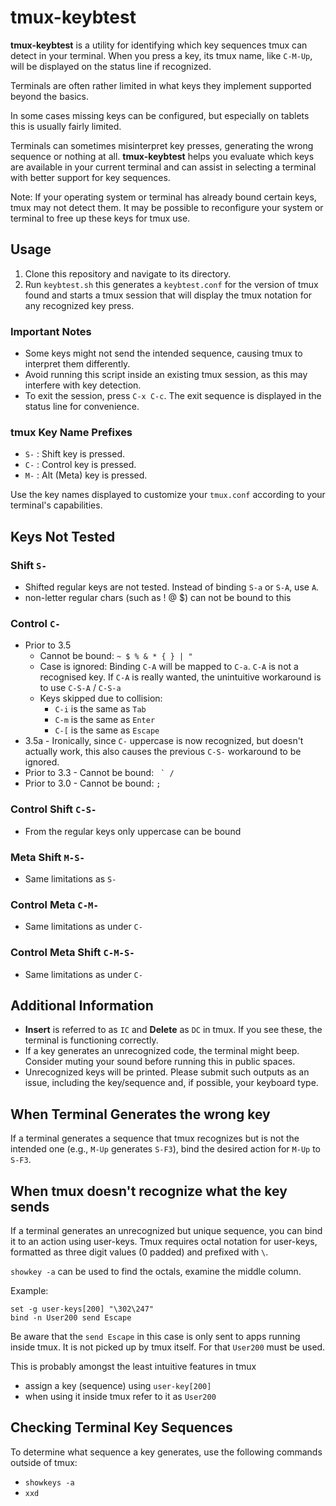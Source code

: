 # tmux-keybtest

**tmux-keybtest** is a utility for identifying which key sequences tmux can
detect in your terminal. When you press a key, its tmux name, like `C-M-Up`,
will be displayed on the status line if recognized.

Terminals are often rather limited in what keys they implement supported beyond the basics.

In some cases missing keys can be configured, but especially on tablets this is
usually fairly limited.

Terminals can sometimes misinterpret key presses, generating the wrong sequence
or nothing at all. **tmux-keybtest** helps you evaluate which keys are
available in your current terminal and can assist in selecting a terminal with
better support for key sequences.

Note: If your operating system or terminal has already bound certain keys,
tmux may not detect them. It may be possible to reconfigure your system or
terminal to free up these keys for tmux use.

## Usage

1. Clone this repository and navigate to its directory.
2. Run `keybtest.sh` this generates a `keybtest.conf` for the version of tmux
   found and starts a tmux session that will display the tmux notation for any
   recognized key press.

### Important Notes

- Some keys might not send the intended sequence, causing tmux to interpret
  them differently.
- Avoid running this script inside an existing tmux session, as this may
  interfere with key detection.
- To exit the session, press `C-x C-c`. The exit sequence is displayed in
  the status line for convenience.

### tmux Key Name Prefixes

- `S-` : Shift key is pressed.
- `C-` : Control key is pressed.
- `M-` : Alt (Meta) key is pressed.

Use the key names displayed to customize your `tmux.conf` according to your
terminal's capabilities.

## Keys Not Tested

### Shift `S-`

- Shifted regular keys are not tested. Instead of binding `S-a` or `S-A`,
  use `A`.
- non-letter regular chars (such as ! @ $) can not be bound to this

### Control `C-`

- Prior to 3.5
  - Cannot be bound: `~ $ % & * { } | "`
  - Case is ignored: Binding `C-A` will be mapped to `C-a`. `C-A` is not a recognised key.
    If `C-A` is really wanted, the unintuitive workaround is to use `C-S-A` / `C-S-a`
  - Keys skipped due to collision:
    - `C-i` is the same as `Tab`
    - `C-m` is the same as `Enter`
    - `C-[` is the same as `Escape`
- 3.5a - Ironically, since `C-` uppercase is now recognized, but doesn't actually work,
  this also causes the previous `C-S-` workaround to be ignored.
- Prior to 3.3 - Cannot be bound: `` ` /``
- Prior to 3.0 - Cannot be bound: `;`

### Control Shift `C-S-`

- From the regular keys only uppercase can be bound

### Meta Shift `M-S-`

- Same limitations as `S-`

### Control Meta `C-M-`

- Same limitations as under `C-`

### Control Meta Shift `C-M-S-`

- Same limitations as under `C-`

## Additional Information

- **Insert** is referred to as `IC` and **Delete** as `DC` in tmux. If you see
  these, the terminal is functioning correctly.
- If a key generates an unrecognized code, the terminal might beep. Consider
  muting your sound before running this in public spaces.
- Unrecognized keys will be printed. Please submit such outputs as an issue,
  including the key/sequence and, if possible, your keyboard type.

## When Terminal Generates the wrong key

If a terminal generates a sequence that tmux recognizes but is not the
intended one (e.g., `M-Up` generates `S-F3`), bind the desired action for `M-Up` to `S-F3`.

## When tmux doesn't recognize what the key sends

If a terminal generates an unrecognized but unique sequence, you can bind it
to an action using user-keys. Tmux requires octal notation for user-keys,
formatted as three digit values (0 padded) and prefixed with `\`.

`showkey -a` can be used to find the octals, examine the middle column.

Example:

    set -g user-keys[200] "\302\247"
    bind -n User200 send Escape

Be aware that the `send Escape` in this case is only sent to apps running inside tmux.
It is not picked up by tmux itself. For that `User200` must be used.

This is probably amongst the least intuitive features in tmux

- assign a key (sequence) using `user-key[200]`
- when using it inside tmux refer to it as `User200`

## Checking Terminal Key Sequences

To determine what sequence a key generates, use the following commands outside
of tmux:

- `showkeys -a`
- `xxd`
